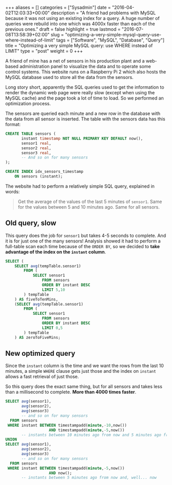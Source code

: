 +++
aliases      = []
categories   = ["Sysadmin"]
date         = "2016-04-02T12:03:33+00:00"
description  = "A friend had problems with MySQL because it was not using an existing index for a query. A huge number of queries were rebuild into one which was 4000x faster than each of the previous ones."
draft        = false
highlight    = true
lastmod      = "2016-07-08T13:58:39+02:00"
slug         = "optimizing-a-very-simple-mysql-query-use-where-instead-of-limit"
tags         = ["Software", "MySQL", "Database", "Query"]
title        = "Optimizing a very simple MySQL query: use WHERE instead of LIMIT"
type         = "post"
weight       = 0
+++

A friend of mine has a net of sensors in his production plant and a web-based
administration panel to visualize the data and to operate some control
systems. This website runs on a Raspberry Pi 2 which also hosts the MySQL
database used to store all the data from the sensors.

Long story short, apparently the SQL queries used to get the information to
render the dynamic web page were really slow (except when using the MySQL cache)
and the page took a lot of time to load. So we performed an optimization
process.

The sensors are queried each minute and a new row in the database with the data
from all sensor is inserted. The table with the sensors data has this format:

```sql
CREATE TABLE sensors (
       instant timestamp NOT NULL PRIMARY KEY DEFAULT now(),
       sensor1 real,
       sensor2 real,
       sensor3 real,
       -- And so on for many sensors
);

CREATE INDEX idx_sensors_timestamp
    ON sensors (instant);
```
    
The website had to perform a relatively simple SQL query, explained in words:

> Get the average of the values of the last 5 minutes of `sensor1`. Same for the
> values between 5 and 10 minutes ago. Same for all sensors.


## Old query, slow

This query does the job for `sensor1` but takes 4-5 seconds to complete. And it
is for just one of the many sensors! Analysis showed it had to perform a
full-table scan each time because of the `ORDER BY`, so we decided to **take
advantage of the index on the `instant` column**.

```sql
SELECT (
    SELECT avg(tempTable.sensor1)
        FROM (
            SELECT sensor1
                FROM sensors
                ORDER BY instant DESC
                LIMIT 5,10
        ) tempTable
    ) AS fiveToTenMins,
    (SELECT avg(tempTable.sensor1)
        FROM (
            SELECT sensor1
                FROM sensors
                ORDER BY instant DESC
                LIMIT 0,5
        ) tempTable
    ) AS zeroToFiveMins;
```


## New optimized query

Since the `instant` column is the time and we want the rows from the last 10
minutes, a simple `WHERE` clause gets just those and the index on `instant`
allows a fast retrieval of just those.

So this query does the exact same thing, but for all sensors and takes less than
a millisecond to complete. **More than 4000 times faster**.

```sql
SELECT avg(sensor1),
       avg(sensor2),
       avg(sensor3)
       -- and so on for many sensors
  FROM sensors
 WHERE instant BETWEEN timestampadd(minute,-10,now())
                   AND timestampadd(minute,-5,now())
       -- instants between 10 minutes ago from now and 5 minutes ago from now
UNION
SELECT avg(sensor1),
       avg(sensor2),
       avg(sensor3)
       -- and so on for many sensors
  FROM sensors
 WHERE instant BETWEEN timestampadd(minute,-5,now())
                   AND now();
       -- instants between 5 minutes ago from now and, well... now
```
    
